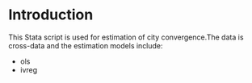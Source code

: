 Introduction
======================

This Stata script is used for estimation of city convergence.The data
is cross-data and the estimation models include:
* ols
* ivreg

